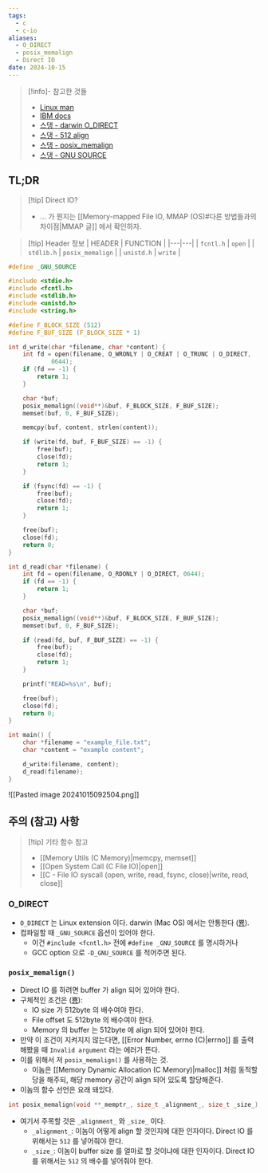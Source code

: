```yaml
---
tags:
  - c
  - c-io
aliases:
  - O_DIRECT
  - posix_memalign
  - Direct IO
date: 2024-10-15
---
```

> [!info]- 참고한 것들
> - [Linux man](https://man7.org/linux/man-pages/man3/posix_memalign.3.html)
> - [IBM docs](https://www.ibm.com/docs/en/storage-scale/5.1.9?topic=applications-considerations-use-direct-io-o-direct)
> - [스댕 - darwin O_DIRECT](https://stackoverflow.com/a/2307055)
> - [스댕 - 512 align](https://stackoverflow.com/a/55447597)
> - [스댕 - posix_memalign](https://stackoverflow.com/a/6563142)
> - [스댕 - GNU SOURCE](https://stackoverflow.com/a/61456808)

## TL;DR

> [!tip] Direct IO?
> - ... 가 뭔지는 [[Memory-mapped File IO, MMAP (OS)#다른 방법들과의 차이점|MMAP 글]] 에서 확인하자.

> [!tip] Header 정보
> | HEADER | FUNCTION |
> |---|---|
> | `fcntl.h` | `open` |
> | `stdlib.h` | `posix_memalign` |
> | `unistd.h` | `write` |

```c {1, 9-10, 13-14, 20, 43, 49}
#define _GNU_SOURCE

#include <stdio.h>
#include <fcntl.h>
#include <stdlib.h>
#include <unistd.h>
#include <string.h>

#define F_BLOCK_SIZE (512)
#define F_BUF_SIZE (F_BLOCK_SIZE * 1)

int d_write(char *filename, char *content) {
	int fd = open(filename, O_WRONLY | O_CREAT | O_TRUNC | O_DIRECT,
			0644);
	if (fd == -1) {
		return 1;
	}

	char *buf;
	posix_memalign((void**)&buf, F_BLOCK_SIZE, F_BUF_SIZE);
	memset(buf, 0, F_BUF_SIZE);

	memcpy(buf, content, strlen(content));

	if (write(fd, buf, F_BUF_SIZE) == -1) {
		free(buf);
		close(fd);
		return 1;
	}

	if (fsync(fd) == -1) {
		free(buf);
		close(fd);
		return 1;
	}

	free(buf);
	close(fd);
	return 0;
}

int d_read(char *filename) {
	int fd = open(filename, O_RDONLY | O_DIRECT, 0644);
	if (fd == -1) {
		return 1;
	}

	char *buf;
	posix_memalign((void**)&buf, F_BLOCK_SIZE, F_BUF_SIZE);
	memset(buf, 0, F_BUF_SIZE);

	if (read(fd, buf, F_BUF_SIZE) == -1) {
		free(buf);
		close(fd);
		return 1;
	}

	printf("READ=%s\n", buf);

	free(buf);
	close(fd);
	return 0;
}

int main() {
	char *filename = "example_file.txt";
	char *content = "example content";

	d_write(filename, content);
	d_read(filename);
}
```

![[Pasted image 20241015092504.png]]

## 주의 (참고) 사항

> [!tip] 기타 함수 참고
> - [[Memory Utils (C Memory)|memcpy, memset]]
> - [[Open System Call (C File IO)|open]]
> - [[C - File IO syscall (open, write, read, fsync, close)|write, read, close]]

### O_DIRECT

- `O_DIRECT` 는 Linux extension 이다. darwin (Mac OS) 에서는 안통한다 ([뿅](https://stackoverflow.com/a/2307055)).
- 컴파일할 때 `_GNU_SOURCE` 옵션이 있어야 한다.
	- 이건 `#include <fcntl.h>` 전에 `#define _GNU_SOURCE` 를 명시하거나
	- GCC option 으로 `-D_GNU_SOURCE` 를 적어주면 된다.

### `posix_memalign()`

- Direct IO 를 하려면 buffer 가 align 되어 있어야 한다.
- 구체적인 조건은 ([뿅](https://www.ibm.com/docs/en/storage-scale/5.1.9?topic=applications-considerations-use-direct-io-o-direct)):
	- IO size 가 512byte 의 배수여야 한다.
	- File offset 도 512byte 의 배수여야 한다.
	- Memory 의 buffer 는 512byte 에 align 되어 있어야 한다.
- 만약 이 조건이 지켜지지 않는다면, [[Error Number, errno (C)|errno]] 를 출력해봤을 때 `Invalid argument` 라는 에러가 뜬다.
- 이를 위해서 저 `posix_memalign()` 를 사용하는 것.
	- 이놈은 [[Memory Dynamic Allocation (C Memory)|malloc]] 처럼 동적할당을 해주되, 해당 memory 공간이 align 되어 있도록 할당해준다.
- 이놈의 함수 선언은 요래 돼있다.

```c
int posix_memalign(void **_memptr_, size_t _alignment_, size_t _size_);
```

- 여기서 주목할 것은 `_alignment_` 와 `_size_` 이다.
	- `_alignment_`: 이놈이 어떻게 align 할 것인지에 대한 인자이다. Direct IO 를 위해서는 `512` 를 넣어줘야 한다.
	- `_size_`: 이놈이 buffer size 를 얼마로 할 것이냐에 대한 인자이다. Direct IO 를 위해서는 `512` 의 배수를 넣어줘야 한다.